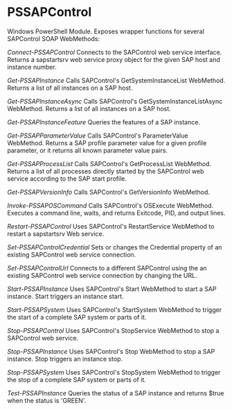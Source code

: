 # PSSAPControl

Windows PowerShell Module. Exposes wrapper functions for several SAPControl SOAP WebMethods:

*Connect-PSSAPControl*
Connects to the SAPControl web service interface.
Returns a sapstartsrv web service proxy object for the given SAP host and instance number.

*Get-PSSAPInstance*
Calls SAPControl's GetSystemInstanceList WebMethod.
Returns a list of all instances on a SAP host.

*Get-PSSAPInstanceAsync*
Calls SAPControl's GetSystemInstanceListAsync WebMethod.
Returns a list of all instances on a SAP host.

*Get-PSSAPInstanceFeature*
Queries the features of a SAP instance.

*Get-PSSAPParameterValue*
Calls SAPControl's ParameterValue WebMethod.
Returns a SAP profile parameter value for a given profile parameter, or it returns all known parameter value pairs.

*Get-PSSAPProcessList*
Calls SAPControl's GetProcessList WebMethod.
Returns a list of all processes directly started by the SAPControl web service according to the SAP start profile.

*Get-PSSAPVersionInfo*
Calls SAPControl's GetVersionInfo WebMethod.

*Invoke-PSSAPOSCommand*
Calls SAPControl's OSExecute WebMethod.
Executes a command line, waits, and returns Exitcode, PID, and output lines.

*Restart-PSSAPControl*
Uses SAPControl's RestartService WebMethod to restart a sapstartsrv Web service.

*Set-PSSAPControlCredential*
Sets or changes the Credential property of an existing SAPControl web service connection.

*Set-PSSAPControlUrl*
Connects to a different SAPControl using the an existing SAPControl web service connection by changing the URL.

*Start-PSSAPInstance*
Uses SAPControl's Start WebMethod to start a SAP instance. Start triggers an instance start.

*Start-PSSAPSystem*
Uses SAPControl's StartSystem WebMethod to trigger the start of a complete SAP system or parts of it.

*Stop-PSSAPControl*
Uses SAPControl's StopService WebMethod to stop a SAPControl web service.

*Stop-PSSAPInstance*
Uses SAPControl's Stop WebMethod to stop a SAP instance. Stop triggers an instance stop.

*Stop-PSSAPSystem*
Uses SAPControl's StopSystem WebMethod to trigger the stop of a complete SAP system or parts of it.

*Test-PSSAPInstance*
Queries the status of a SAP instance and returns $true when the status is 'GREEN'.
